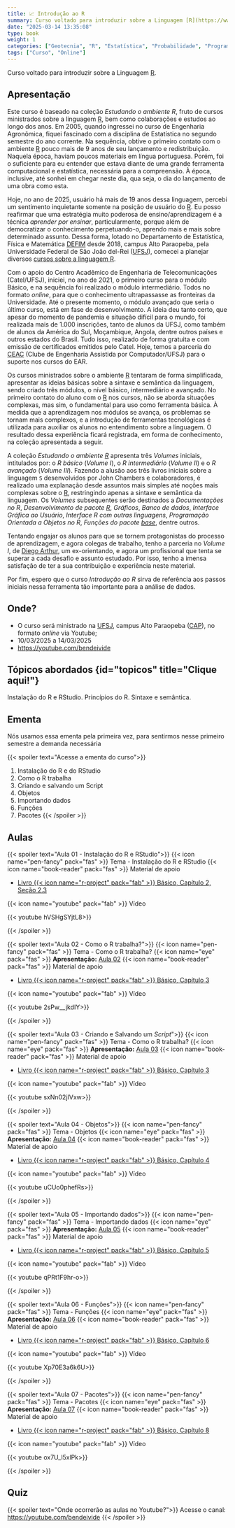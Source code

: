 ```yaml
---
title: 📈 Introdução ao R
summary: Curso voltado para introduzir sobre a Linguagem [R](https://www.r-project.org/).
date: "2025-03-14 13:35:08"
type: book
weight: 1
categories: ["Geotecnia", "R", "Estatística", "Probabilidade", "Programação"]
tags: ["Curso", "Online"]
---
```


Curso voltado para introduzir sobre a Linguagem [R](https://www.r-project.org/).




## Apresentação


Este curso é baseado na coleção *Estudando o ambiente R*, fruto de cursos ministrados sobre a linguagem [R](http://r-project.org/), bem como colaborações e estudos ao longo dos anos. Em 2005, quando ingressei no curso de Engenharia Agronômica, fiquei fascinado com a disciplina de Estatística no segundo semestre do ano corrente. Na sequência, obtive o primeiro contato com o ambiente [R](http://r-project.org/) pouco mais de 9 anos de seu lançamento e redistribuição. Naquela época, haviam poucos materiais em língua portuguesa. Porém, foi o suficiente para eu entender que estava diante de uma grande ferramenta computacional e estatística, necessária para a compreensão. À época, inclusive, até sonhei em chegar neste dia, qua seja, o dia do lançamento de uma obra como esta.

Hoje, no ano de 2025, usuário há mais de 19 anos dessa linguagem, percebi um sentimento inquietante somente na posição de usuário do [R](http://r-project.org/). Eu posso reafirmar que uma estratégia muito poderosa de ensino/aprendizagem é a técnica *aprender por ensinar*, particularmente, porque além de democratizar o conhecimento  perpetuando-o, aprendo mais e mais sobre determinado assunto. Dessa forma, lotado no Departamento de Estatística, Física e Matemática [DEFIM](http://defim.ufsj.edu.br/) desde 2018, campus Alto Paraopeba, pela Universidade Federal de São João del-Rei ([UFSJ](https://www.ufsj.edu.br/)), comecei a planejar diversos [cursos sobre a linguagem R](http://bendeivide.github.io/cursor/).

Com o apoio do Centro Acadêmico de Engenharia de Telecomunicações (Catel/UFSJ), iniciei, no ano de 2021, o primeiro curso para o módulo Básico, e na sequência foi realizado o módulo intermediário. Todos no formato *online*, para que o conhecimento ultrapassasse as fronteiras da Universidade. Até o presente momento, o módulo avançado que seria o último curso, está em fase de desenvolvimento. A ideia deu tanto certo, que apesar do momento de pandemia e situação difícil para o mundo, foi realizada mais de 1.000 inscrições, tanto de alunos da UFSJ, como também de alunos da América do Sul, Moçambique, Angola, dentre outros países e outros estados do Brasil. Tudo isso, realizado de forma gratuita e com emissão de certificados emitidos pelo Catel. Hoje, temos a parceria do [CEAC](https://www.instagram.com/ceac_ufsj/) (Clube de Engenharia Assistida por Computador/UFSJ) para o suporte nos cursos do EAR.

Os cursos ministrados sobre o ambiente [R](http://r-project.org/) tentaram de forma simplificada, apresentar as ideias básicas sobre a sintaxe e semântica da linguagem, sendo criado três módulos, o nível básico, intermediário e avançado. No primeiro contato do aluno com o [R](http://r-project.org/) nos cursos, não se aborda situações complexas, mas sim, o fundamental para uso como ferramenta básica. À medida que a aprendizagem nos módulos se avança, os problemas se tornam mais complexos, e a introdução de ferramentas tecnológicas é utilizada para auxiliar os alunos no entendimento sobre a linguagem. O resultado dessa experiência ficará registrada, em forma de conhecimento, na coleção apresentada a seguir.

A coleção *Estudando o ambiente [R](http://r-project.org/)* apresenta três *Volumes* iniciais, intitulados por:  o *R básico* (*Volume I*), o *R intermediário*  (*Volume II*) e o *R avançado* (*Volume III*). Fazendo a alusão aos três livros iniciais sobre a linguagem `S` desenvolvidos por John Chambers e colaboradores, é realizado uma explanação desde assuntos mais simples até noções mais complexas sobre o [R](http://r-project.org/), restringindo apenas a sintaxe e semântica da linguagem. Os *Volumes* subsequentes serão destinados a *Documentações no R*, *Desenvolvimento de pacote [R](http://r-project.org/)*, *Gráficos*, *Banco de dados*, *Interface Gráfica ao Usuário*, *Interface R com outras linguagens*, *Programação Orientada a Objetos no R*, *Funções do pacote [base](https://www.r-project.org/)*, dentre outros.

Tentando engajar os alunos para que se tornem protagonistas do processo de aprendizagem, e agora colegas de trabalho, tenho a parceria no *Volume I*, de [Diego Arthur](https://digoarthur.github.io/), um ex-orientando, e agora um profissional que tenta se superar a cada desafio e assunto estudado. Por isso, tenho a imensa satisfação de ter a sua contribuição e experiência neste material.

Por fim, espero que o curso *Introdução ao R* sirva de referência aos passos iniciais nessa ferramenta tão importante para a análise de dados.


## Onde?

- <i class="fas fa-route"></i> O curso será ministrado na [UFSJ](http://ufsj.edu.br/), campus Alto
    Paraopeba ([CAP](http://ufsj.edu.br/cap/)), no formato *online* via Youtube;
- <i class="fas fa-calendar-day"></i> 10/03/2025 a 14/03/2025 
- <i class="fab fa-youtube"></i> <https://youtube.com/bendeivide>

## <i class="fas fa-map"></i>  Tópicos abordados {id="topicos" title="Clique aqui!"}

Instalação do R e RStudio. Princípios do R. Sintaxe e semântica.


## Ementa

Nós usamos essa ementa pela primeira vez, para sentirmos nesse primeiro semestre a demanda necessária

{{< spoiler text="Acesse a ementa do curso">}}
01. Instalação do R e do RStudio
02. Como o R trabalha
03. Criando e salvando um Script
04. Objetos
05. Importando dados
06. Funções
07. Pacotes
{{< /spoiler >}}

## Aulas

{{< spoiler text="Aula 01 - Instalação do R e RStudio">}}
{{< icon name="pen-fancy" pack="fas" >}} Tema - Instalação do R e RStudio
{{< icon name="book-reader" pack="fas" >}} Material de apoio
   - [Livro {{< icon name="r-project" pack="fab" >}} Básico, Capítulo 2, Seção 2.3](/books/eambr01/)
  

{{< icon name="youtube" pack="fab" >}} Vídeo

{{< youtube  hVSHgSYjtL8>}}
<br/>

{{< /spoiler >}}

{{< spoiler text="Aula 02 - Como o R trabalha?">}}
{{< icon name="pen-fancy" pack="fas" >}} Tema - Como o R trabalha?
{{< icon name="eye" pack="fas" >}} __Apresentação:__ <a href="/slides/estgeo/slide02/index.html" target="_blank">Aula 02</a>
{{< icon name="book-reader" pack="fas" >}} Material de apoio
   - [Livro {{< icon name="r-project" pack="fab" >}} Básico, Capítulo 3](/books/eambr01/)
  

{{< icon name="youtube" pack="fab" >}} Vídeo


{{< youtube 2sPw__jkdIY>}}
<br/>

{{< /spoiler >}}


{{< spoiler text="Aula 03 - Criando e Salvando um *Script*">}}
{{< icon name="pen-fancy" pack="fas" >}} Tema - Como o R trabalha?
{{< icon name="eye" pack="fas" >}} __Apresentação:__ <a href="/slides/estgeo/slide03/index.html" target="_blank">Aula 03</a>
{{< icon name="book-reader" pack="fas" >}} Material de apoio
   - [Livro {{< icon name="r-project" pack="fab" >}} Básico, Capítulo 3](/books/eambr01/)
  

{{< icon name="youtube" pack="fab" >}} Vídeo


{{< youtube sxNn02jIVxw>}}
<br/>

{{< /spoiler >}}

{{< spoiler text="Aula 04 - Objetos">}}
{{< icon name="pen-fancy" pack="fas" >}} Tema - Objetos
{{< icon name="eye" pack="fas" >}} __Apresentação:__ <a href="/slides/estgeo/slide04/index.html" target="_blank">Aula 04</a>
{{< icon name="book-reader" pack="fas" >}} Material de apoio
   - [Livro {{< icon name="r-project" pack="fab" >}} Básico, Capítulo 4](/books/eambr01/)
  

{{< icon name="youtube" pack="fab" >}} Vídeo


{{< youtube uCUo0phefRs>}}
<br/>

{{< /spoiler >}}


{{< spoiler text="Aula 05 - Importando dados">}}
{{< icon name="pen-fancy" pack="fas" >}} Tema - Importando dados
{{< icon name="eye" pack="fas" >}} __Apresentação:__ <a href="/slides/estgeo/slide05/index.html" target="_blank">Aula 05</a>
{{< icon name="book-reader" pack="fas" >}} Material de apoio
   - [Livro {{< icon name="r-project" pack="fab" >}} Básico, Capítulo 5](/books/eambr01/)
  

{{< icon name="youtube" pack="fab" >}} Vídeo


{{< youtube qPRt1F9hr-o>}}
<br/>

{{< /spoiler >}}


{{< spoiler text="Aula 06 - Funções">}}
{{< icon name="pen-fancy" pack="fas" >}} Tema - Funções
{{< icon name="eye" pack="fas" >}} __Apresentação:__ <a href="/slides/estgeo/slide06/index.html" target="_blank">Aula 06</a>
{{< icon name="book-reader" pack="fas" >}} Material de apoio
   - [Livro {{< icon name="r-project" pack="fab" >}} Básico, Capítulo 6](/books/eambr01/)
  

{{< icon name="youtube" pack="fab" >}} Vídeo


{{< youtube Xp70E3a6k6U>}}
<br/>

{{< /spoiler >}}


{{< spoiler text="Aula 07 - Pacotes">}}
{{< icon name="pen-fancy" pack="fas" >}} Tema - Pacotes
{{< icon name="eye" pack="fas" >}} __Apresentação:__ <a href="/slides/estgeo/slide07/index.html" target="_blank">Aula 07</a>
{{< icon name="book-reader" pack="fas" >}} Material de apoio
   - [Livro {{< icon name="r-project" pack="fab" >}} Básico, Capítulo 8](/books/eambr01/)
  

{{< icon name="youtube" pack="fab" >}} Vídeo


{{< youtube ox7U_l5xlPk>}}
<br/>

{{< /spoiler >}}



## Quiz

{{< spoiler text="Onde ocorrerão as aulas no Youtube?">}}
Acesse o canal: <https://youtube.com/bendeivide>
{{< /spoiler >}}
